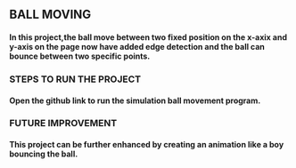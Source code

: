 ## BALL MOVING
#### In this project,the ball move between two fixed position on the x-axix and y-axis on the page now have added edge detection and the ball can bounce between two specific points.

### STEPS TO RUN THE PROJECT
#### Open the github link to run the simulation ball movement program.

### FUTURE IMPROVEMENT
#### This project can be further enhanced by creating an animation like a boy bouncing the ball.


